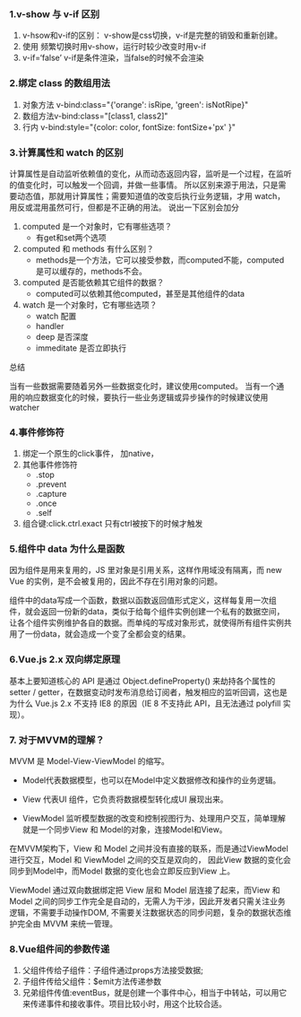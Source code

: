 ### 1.v-show 与 v-if 区别
1. v-hsow和v-if的区别：
v-show是css切换，v-if是完整的销毁和重新创建。
2. 使用
频繁切换时用v-show，运行时较少改变时用v-if
3. v-if=‘false’ v-if是条件渲染，当false的时候不会渲染

### 2.绑定 class 的数组用法
1. 对象方法 v-bind:class="{'orange': isRipe, 'green': isNotRipe}"
2. 数组方法v-bind:class="[class1, class2]"
3. 行内 v-bind:style="{color: color, fontSize: fontSize+'px' }"

### 3.计算属性和 watch 的区别
计算属性是自动监听依赖值的变化，从而动态返回内容，监听是一个过程，在监听的值变化时，可以触发一个回调，并做一些事情。
所以区别来源于用法，只是需要动态值，那就用计算属性；需要知道值的改变后执行业务逻辑，才用 watch，用反或混用虽然可行，但都是不正确的用法。
说出一下区别会加分
1. computed 是一个对象时，它有哪些选项？
   - 有get和set两个选项
2. computed 和 methods 有什么区别？
   - methods是一个方法，它可以接受参数，而computed不能，computed是可以缓存的，methods不会。
3. computed 是否能依赖其它组件的数据？
   - computed可以依赖其他computed，甚至是其他组件的data
4. watch 是一个对象时，它有哪些选项？
   - watch 配置
   - handler
   - deep 是否深度
   - immeditate 是否立即执行

总结

当有一些数据需要随着另外一些数据变化时，建议使用computed。
当有一个通用的响应数据变化的时候，要执行一些业务逻辑或异步操作的时候建议使用watcher

### 4.事件修饰符
1. 绑定一个原生的click事件， 加native，
2. 其他事件修饰符
   - .stop
   - .prevent
   - .capture
   - .once
   - .self
3. 组合键:click.ctrl.exact 只有ctrl被按下的时候才触发

### 5.组件中 data 为什么是函数
因为组件是用来复用的，JS 里对象是引用关系，这样作用域没有隔离，而 new Vue 的实例，是不会被复用的，因此不存在引用对象的问题。

组件中的data写成一个函数，数据以函数返回值形式定义，这样每复用一次组件，就会返回一份新的data，类似于给每个组件实例创建一个私有的数据空间，让各个组件实例维护各自的数据。而单纯的写成对象形式，就使得所有组件实例共用了一份data，就会造成一个变了全都会变的结果。

### 6.Vue.js 2.x 双向绑定原理
基本上要知道核心的 API 是通过 Object.defineProperty() 来劫持各个属性的 setter / getter，在数据变动时发布消息给订阅者，触发相应的监听回调，这也是为什么 Vue.js 2.x 不支持 IE8 的原因（IE 8 不支持此 API，且无法通过 polyfill 实现）。

### 7. 对于MVVM的理解？
MVVM 是 Model-View-ViewModel 的缩写。

- Model代表数据模型，也可以在Model中定义数据修改和操作的业务逻辑。

- View 代表UI 组件，它负责将数据模型转化成UI 展现出来。

- ViewModel 监听模型数据的改变和控制视图行为、处理用户交互，简单理解就是一个同步View 和 Model的对象，连接Model和View。

在MVVM架构下，View 和 Model 之间并没有直接的联系，而是通过ViewModel进行交互，Model 和 ViewModel 之间的交互是双向的， 因此View 数据的变化会同步到Model中，而Model 数据的变化也会立即反应到View 上。

ViewModel 通过双向数据绑定把 View 层和 Model 层连接了起来，而View 和 Model 之间的同步工作完全是自动的，无需人为干涉，因此开发者只需关注业务逻辑，不需要手动操作DOM, 不需要关注数据状态的同步问题，复杂的数据状态维护完全由 MVVM 来统一管理。

### 8.Vue组件间的参数传递
1. 父组件传给子组件：子组件通过props方法接受数据;
2. 子组件传给父组件：$emit方法传递参数
3. 兄弟组件传值:eventBus，就是创建一个事件中心，相当于中转站，可以用它来传递事件和接收事件。项目比较小时，用这个比较合适。